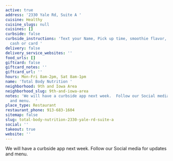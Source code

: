 ```yaml
---
active: true
address: '2330 Yale Rd, Suite A '
cuisine: Healthy
cuisine_slugs: null
cuisines: []
curbside: false
curbside_instructions: 'Text your Name, Pick up time, smoothie flavor, tea flavor,
  cash or card '
delivery: false
delivery_service_websites: ''
food_urls: []
giftcard: false
giftcard_notes: ''
giftcard_url: ''
hours: Mon-Fri 8am-2pm, Sat 8am-1pm
name: 'Total Body Nutrition '
neighborhood: 9th and Iowa Area
neighborhood_slug: 9th-and-iowa-area
notes: 'We will have a curbside app next week.  Follow our Social media for updates
  and menu.  '
place_type: Restaurant
restaurant_phone: 913-683-1604
sitemap: false
slug: total-body-nutrition-2330-yale-rd-suite-a
social: ''
takeout: true
website: ''
---
```


We will have a curbside app next week.  Follow our Social media for updates and menu.